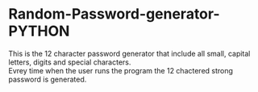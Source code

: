 # Random-Password-generator-PYTHON
This is the 12 character password generator that include all small, capital letters, digits and special characters.
<br>
Evrey time when the user runs the program the 12 chactered strong password is generated.
